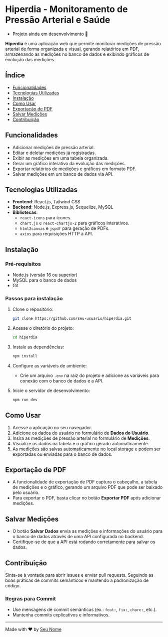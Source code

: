 # Hiperdia - Monitoramento de Pressão Arterial e Saúde

* Projeto ainda em desenvolvimento :construction:

**Hiperdia** é uma aplicação web que permite monitorar medições de pressão arterial de forma organizada e visual, gerando relatórios em PDF, armazenando as medições no banco de dados e exibindo gráficos de evolução das medições.

## Índice
- [Funcionalidades](#funcionalidades)
- [Tecnologias Utilizadas](#tecnologias-utilizadas)
- [Instalação](#instalação)
- [Como Usar](#como-usar)
- [Exportação de PDF](#exportação-de-pdf)
- [Salvar Medições](#salvar-medições)
- [Contribuição](#contribuição)

## Funcionalidades
- Adicionar medições de pressão arterial.
- Editar e deletar medições já registradas.
- Exibir as medições em uma tabela organizada.
- Gerar um gráfico interativo da evolução das medições.
- Exportar relatórios de medições e gráficos em formato PDF.
- Salvar medições em um banco de dados via API.

## Tecnologias Utilizadas
- **Frontend**: React.js, Tailwind CSS
- **Backend**: Node.js, Express.js, Sequelize, MySQL
- **Bibliotecas**:
  - `react-icons` para ícones.
  - `chart.js` e `react-chartjs-2` para gráficos interativos.
  - `html2canvas` e `jspdf` para geração de PDFs.
  - `axios` para requisições HTTP à API.

## Instalação

### Pré-requisitos
- Node.js (versão 16 ou superior)
- MySQL para o banco de dados
- Git

### Passos para instalação
1. Clone o repositório:
    ```bash
    git clone https://github.com/seu-usuario/hiperdia.git
    ```

2. Acesse o diretório do projeto:
    ```bash
    cd hiperdia
    ```

3. Instale as dependências:
    ```bash
    npm install
    ```

4. Configure as variáveis de ambiente:
    - Crie um arquivo `.env` na raiz do projeto e adicione as variáveis para conexão com o banco de dados e a API.

5. Inicie o servidor de desenvolvimento:
    ```bash
    npm run dev
    ```

## Como Usar

1. Acesse a aplicação no seu navegador.
2. Adicione os dados do usuário no formulário de **Dados do Usuário**.
3. Insira as medições de pressão arterial no formulário de **Medições**.
4. Visualize os dados na tabela e o gráfico gerado automaticamente.
5. As medições são salvas automaticamente no local storage e podem ser exportadas ou enviadas para o banco de dados.

## Exportação de PDF

- A funcionalidade de exportação de PDF captura o cabeçalho, a tabela de medições e o gráfico, gerando um arquivo PDF que pode ser baixado pelo usuário.
- Para exportar o PDF, basta clicar no botão **Exportar PDF** após adicionar medições.

## Salvar Medições

- O botão **Salvar Dados** envia as medições e informações do usuário para o banco de dados através de uma API configurada no backend.
- Certifique-se de que a API está rodando corretamente para salvar os dados.

## Contribuição
Sinta-se à vontade para abrir issues e enviar pull requests. Seguindo as boas práticas de commits semânticos e mantendo a padronização de código.

### Regras para Commit
- Use mensagens de commit semânticas (ex.: `feat:`, `fix:`, `chore:`, etc.).
- Mantenha commits explicativos e informativos.

---

Made with ❤️ by [Seu Nome](https://github.com/seu-usuario)

